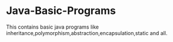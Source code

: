 # Java-Basic-Programs
This contains basic java programs like inheritance,polymorphism,abstraction,encapsulation,static and all.

